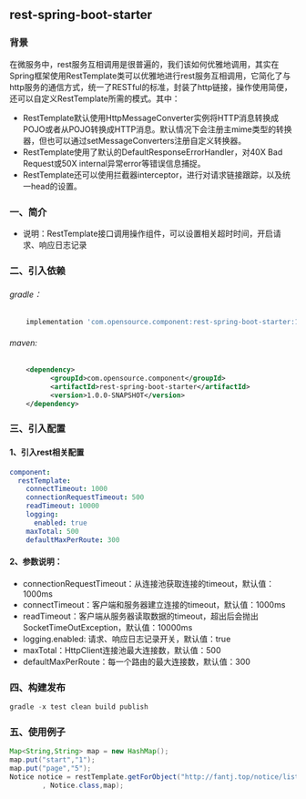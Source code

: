 ## rest-spring-boot-starter

### 背景

在微服务中，rest服务互相调用是很普遍的，我们该如何优雅地调用，其实在Spring框架使用RestTemplate类可以优雅地进行rest服务互相调用，它简化了与http服务的通信方式，统一了RESTful的标准，封装了http链接，操作使用简便，还可以自定义RestTemplate所需的模式。其中：
- RestTemplate默认使用HttpMessageConverter实例将HTTP消息转换成POJO或者从POJO转换成HTTP消息。默认情况下会注册主mime类型的转换器，但也可以通过setMessageConverters注册自定义转换器。
- RestTemplate使用了默认的DefaultResponseErrorHandler，对40X Bad Request或50X internal异常error等错误信息捕捉。
- RestTemplate还可以使用拦截器interceptor，进行对请求链接跟踪，以及统一head的设置。

### 一、简介

- 说明：RestTemplate接口调用操作组件，可以设置相关超时时间，开启请求、响应日志记录

### 二、引入依赖

###### gradle：
```groovy
    implementation 'com.opensource.component:rest-spring-boot-starter:1.0.0-SNAPSHOT'
```

###### maven:
```xml
    <dependency>
          <groupId>com.opensource.component</groupId>
          <artifactId>rest-spring-boot-starter</artifactId>
          <version>1.0.0-SNAPSHOT</version>
    </dependency>
```
### 三、引入配置

#### 1、引入rest相关配置
```yml
component:
  restTemplate:
    connectTimeout: 1000
    connectionRequestTimeout: 500
    readTimeout: 10000
    logging:
      enabled: true
    maxTotal: 500
    defaultMaxPerRoute: 300
```


#### 2、参数说明：
- connectionRequestTimeout：从连接池获取连接的timeout，默认值：1000ms
- connectTimeout：客户端和服务器建立连接的timeout，默认值：1000ms
- readTimeout：客户端从服务器读取数据的timeout，超出后会抛出SocketTimeOutException，默认值：10000ms
- logging.enabled: 请求、响应日志记录开关，默认值：true
- maxTotal：HttpClient连接池最大连接数，默认值：500
- defaultMaxPerRoute：每一个路由的最大连接数，默认值：300

### 四、构建发布

```groovy
gradle -x test clean build publish
```

### 五、使用例子

```java
Map<String,String> map = new HashMap();
map.put("start","1");
map.put("page","5");
Notice notice = restTemplate.getForObject("http://fantj.top/notice/list/"
        , Notice.class,map);

```